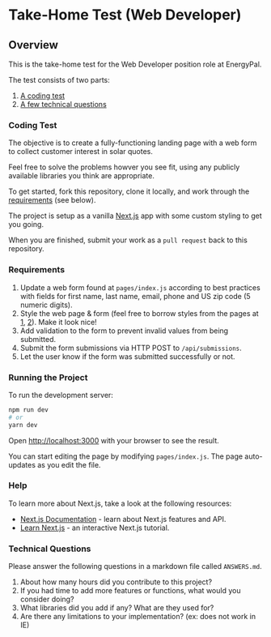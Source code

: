 # Take-Home Test (Web Developer)

## Overview
This is the take-home test for the Web Developer position role at EnergyPal.

The test consists of two parts:
1. [A coding test](#coding-test)
2. [A few technical questions](#technical-questions)

### Coding Test

The objective is to create a fully-functioning landing page with a web form to collect customer interest in solar quotes. 

Feel free to solve the problems howver you see fit, using any publicly available libraries you think are appropriate.

To get started, fork this repository, clone it locally, and work through the [requirements](#requirements) (see below).

The project is setup as a vanilla [Next.js](https://nextjs.org/) app with some custom styling to get you going.

When you are finished, submit your work as a `pull request` back to this repository.

### Requirements

1. Update a web form found at `pages/index.js` according to best practices with fields for first name, last name, email, phone and US zip code (5 numeric digits).
2. Style the web page & form (feel free to borrow styles from the pages at [1](https://energypal.com/#start), [2](https://solar.energypal.com/2)). Make it look nice!
3. Add validation to the form to prevent invalid values from being submitted.
4. Submit the form submissions via HTTP POST to `/api/submissions`.
5. Let the user know if the form was submitted successfully or not.

### Running the Project

To run the development server:

```bash
npm run dev
# or
yarn dev
```

Open [http://localhost:3000](http://localhost:3000) with your browser to see the result.

You can start editing the page by modifying `pages/index.js`. The page auto-updates as you edit the file.

### Help

To learn more about Next.js, take a look at the following resources:

- [Next.js Documentation](https://nextjs.org/docs) - learn about Next.js features and API.
- [Learn Next.js](https://nextjs.org/learn) - an interactive Next.js tutorial.

### Technical Questions

Please answer the following questions in a markdown file called `ANSWERS.md`.

1. About how many hours did you contribute to this project?
2. If you had time to add more features or functions, what would you consider doing?
3. What libraries did you add if any? What are they used for?
4. Are there any limitations to your implementation? (ex: does not work in IE)
